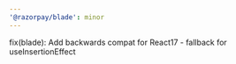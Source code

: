 ```yaml
---
'@razorpay/blade': minor
---
```


fix(blade): Add backwards compat for React17 - fallback for useInsertionEffect
